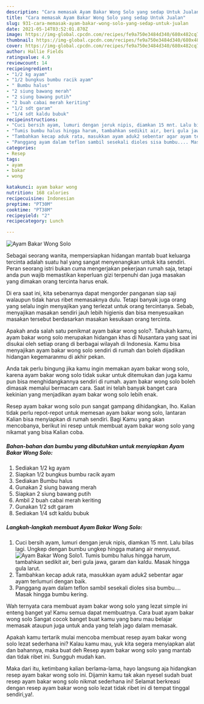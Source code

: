 ```yaml
---
description: "Cara memasak Ayam Bakar Wong Solo yang sedap Untuk Jualan"
title: "Cara memasak Ayam Bakar Wong Solo yang sedap Untuk Jualan"
slug: 931-cara-memasak-ayam-bakar-wong-solo-yang-sedap-untuk-jualan
date: 2021-05-14T03:52:01.870Z
image: https://img-global.cpcdn.com/recipes/fe9a750e3484d340/680x482cq70/ayam-bakar-wong-solo-foto-resep-utama.jpg
thumbnail: https://img-global.cpcdn.com/recipes/fe9a750e3484d340/680x482cq70/ayam-bakar-wong-solo-foto-resep-utama.jpg
cover: https://img-global.cpcdn.com/recipes/fe9a750e3484d340/680x482cq70/ayam-bakar-wong-solo-foto-resep-utama.jpg
author: Hallie Fields
ratingvalue: 4.9
reviewcount: 14
recipeingredient:
- "1/2 kg ayam"
- "1/2 bungkus bumbu racik ayam"
- " Bumbu halus"
- "2 siung bawang merah"
- "2 siung bawang putih"
- "2 buah cabai merah keriting"
- "1/2 sdt garam"
- "1/4 sdt kaldu bubuk"
recipeinstructions:
- "Cuci bersih ayam, lumuri dengan jeruk nipis, diamkan 15 mnt. Lalu bilas lagi. Ungkep dengan bumbu ungkep hingga matang air menyusut."
- "Tumis bumbu halus hingga harum, tambahkan sedikit air, beri gula jawa, garam dan kaldu. Masak hingga gula larut."
- "Tambahkan kecap aduk rata, masukkan ayam aduk2 sebentar agar ayam terlumuri dengan baik."
- "Panggang ayam dalam teflon sambil sesekali dioles sisa bumbu.... Masak hingga bumbu kering."
categories:
- Resep
tags:
- ayam
- bakar
- wong

katakunci: ayam bakar wong 
nutrition: 168 calories
recipecuisine: Indonesian
preptime: "PT30M"
cooktime: "PT38M"
recipeyield: "2"
recipecategory: Lunch

---
```



![Ayam Bakar Wong Solo](https://img-global.cpcdn.com/recipes/fe9a750e3484d340/680x482cq70/ayam-bakar-wong-solo-foto-resep-utama.jpg)

Sebagai seorang wanita, mempersiapkan hidangan mantab buat keluarga tercinta adalah suatu hal yang sangat menyenangkan untuk kita sendiri. Peran seorang istri bukan cuma mengerjakan pekerjaan rumah saja, tetapi anda pun wajib memastikan keperluan gizi terpenuhi dan juga masakan yang dimakan orang tercinta harus enak.

Di era  saat ini, kita sebenarnya dapat mengorder panganan siap saji walaupun tidak harus ribet memasaknya dulu. Tetapi banyak juga orang yang selalu ingin menyajikan yang terlezat untuk orang tercintanya. Sebab, menyajikan masakan sendiri jauh lebih higienis dan bisa menyesuaikan masakan tersebut berdasarkan masakan kesukaan orang tercinta. 



Apakah anda salah satu penikmat ayam bakar wong solo?. Tahukah kamu, ayam bakar wong solo merupakan hidangan khas di Nusantara yang saat ini disukai oleh setiap orang di berbagai wilayah di Indonesia. Kamu bisa menyajikan ayam bakar wong solo sendiri di rumah dan boleh dijadikan hidangan kegemaranmu di akhir pekan.

Anda tak perlu bingung jika kamu ingin memakan ayam bakar wong solo, karena ayam bakar wong solo tidak sukar untuk ditemukan dan juga kamu pun bisa menghidangkannya sendiri di rumah. ayam bakar wong solo boleh dimasak memalui bermacam cara. Saat ini telah banyak banget cara kekinian yang menjadikan ayam bakar wong solo lebih enak.

Resep ayam bakar wong solo pun sangat gampang dihidangkan, lho. Kalian tidak perlu repot-repot untuk memesan ayam bakar wong solo, lantaran Kalian bisa menyiapkan di rumah sendiri. Bagi Kamu yang akan mencobanya, berikut ini resep untuk membuat ayam bakar wong solo yang nikamat yang bisa Kalian coba.

<!--inarticleads1-->

##### Bahan-bahan dan bumbu yang dibutuhkan untuk menyiapkan Ayam Bakar Wong Solo:

1. Sediakan 1/2 kg ayam
1. Siapkan 1/2 bungkus bumbu racik ayam
1. Sediakan  Bumbu halus
1. Gunakan 2 siung bawang merah
1. Siapkan 2 siung bawang putih
1. Ambil 2 buah cabai merah keriting
1. Gunakan 1/2 sdt garam
1. Sediakan 1/4 sdt kaldu bubuk




<!--inarticleads2-->

##### Langkah-langkah membuat Ayam Bakar Wong Solo:

1. Cuci bersih ayam, lumuri dengan jeruk nipis, diamkan 15 mnt. Lalu bilas lagi. Ungkep dengan bumbu ungkep hingga matang air menyusut.
<img src="https://img-global.cpcdn.com/steps/6b2673bfd20f062b/160x128cq70/ayam-bakar-wong-solo-langkah-memasak-1-foto.jpg" alt="Ayam Bakar Wong Solo">1. Tumis bumbu halus hingga harum, tambahkan sedikit air, beri gula jawa, garam dan kaldu. Masak hingga gula larut.
1. Tambahkan kecap aduk rata, masukkan ayam aduk2 sebentar agar ayam terlumuri dengan baik.
1. Panggang ayam dalam teflon sambil sesekali dioles sisa bumbu.... Masak hingga bumbu kering.




Wah ternyata cara membuat ayam bakar wong solo yang lezat simple ini enteng banget ya! Kamu semua dapat membuatnya. Cara buat ayam bakar wong solo Sangat cocok banget buat kamu yang baru mau belajar memasak ataupun juga untuk anda yang telah jago dalam memasak.

Apakah kamu tertarik mulai mencoba membuat resep ayam bakar wong solo lezat sederhana ini? Kalau kamu mau, yuk kita segera menyiapkan alat dan bahannya, maka buat deh Resep ayam bakar wong solo yang mantab dan tidak ribet ini. Sungguh mudah kan. 

Maka dari itu, ketimbang kalian berlama-lama, hayo langsung aja hidangkan resep ayam bakar wong solo ini. Dijamin kamu tak akan nyesel sudah buat resep ayam bakar wong solo nikmat sederhana ini! Selamat berkreasi dengan resep ayam bakar wong solo lezat tidak ribet ini di tempat tinggal sendiri,ya!.


